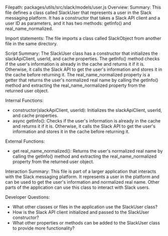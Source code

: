 Filepath: packages/utils/src/slack/models/user.js
Overview: Summary:
This file defines a class called SlackUser that represents a user in the Slack messaging platform. It has a constructor that takes a Slack API client and a user ID as parameters, and it has two methods: getInfo() and real_name_normalized.

Import statements:
The file imports a class called SlackObject from another file in the same directory.

Script Summary:
The SlackUser class has a constructor that initializes the slackApiClient, userId, and cache properties. The getInfo() method checks if the user's information is already in the cache and returns it if it is. Otherwise, it calls the Slack API to get the user's information and stores it in the cache before returning it. The real_name_normalized property is a getter that returns the user's normalized real name by calling the getInfo() method and extracting the real_name_normalized property from the returned user object.

Internal Functions:
- constructor(slackApiClient, userId): Initializes the slackApiClient, userId, and cache properties.
- async getInfo(): Checks if the user's information is already in the cache and returns it if it is. Otherwise, it calls the Slack API to get the user's information and stores it in the cache before returning it.

External Functions:
- get real_name_normalized(): Returns the user's normalized real name by calling the getInfo() method and extracting the real_name_normalized property from the returned user object.

Interaction Summary:
This file is part of a larger application that interacts with the Slack messaging platform. It represents a user in the platform and can be used to get the user's information and normalized real name. Other parts of the application can use this class to interact with Slack users.

Developer Questions:
- What other classes or files in the application use the SlackUser class?
- How is the Slack API client initialized and passed to the SlackUser constructor?
- What other properties or methods can be added to the SlackUser class to provide more functionality?

